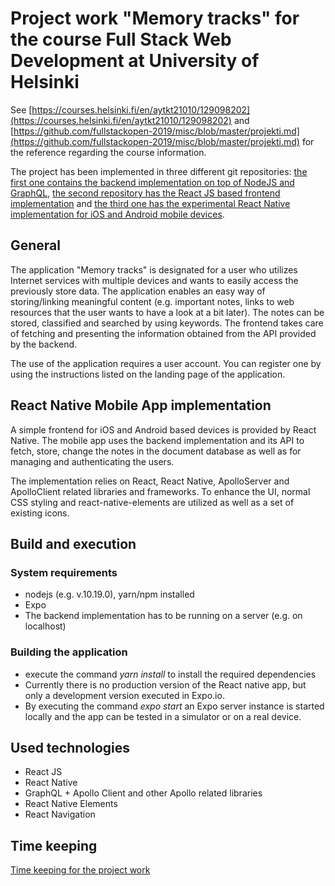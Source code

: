# Project work "Memory tracks" for the course Full Stack Web Development at University of Helsinki

See [https://courses.helsinki.fi/en/aytkt21010/129098202](https://courses.helsinki.fi/en/aytkt21010/129098202) and [https://github.com/fullstackopen-2019/misc/blob/master/projekti.md](https://github.com/fullstackopen-2019/misc/blob/master/projekti.md) for the reference regarding the course information.

The project has been implemented in three different git repositories: [the first one contains the backend implementation on top of NodeJS and GraphQL](https://github.com/minzen/fullstack_harjoitustyo_backend), [the second repository has the React JS based frontend implementation](https://github.com/minzen/fullstack_harjoitustyo_frontend) and [the third one has the experimental React Native implementation for iOS and Android mobile devices](https://github.com/minzen/fullstackharjoitustyoreactnative).

## General

The application "Memory tracks" is designated for a user who utilizes Internet services with multiple devices and wants to easily access the previously store data. The application enables an easy way of storing/linking meaningful content (e.g. important notes, links to web resources that the user wants to have a look at a bit later). The notes can be stored, classified and searched by using keywords. The frontend takes care of fetching and presenting the information obtained from the API provided by the backend.

The use of the application requires a user account. You can register one by using the instructions listed on the landing page of the application.

## React Native Mobile App implementation

A simple frontend for iOS and Android based devices is provided by React Native. The mobile app uses the backend implementation and its API to fetch, store, change the notes in the document database as well as for managing and authenticating the users.

The implementation relies on React, React Native, ApolloServer and ApolloClient related libraries and frameworks. To enhance the UI, normal CSS styling and react-native-elements are utilized as well as a set of existing icons.

## Build and execution

### System requirements

- nodejs (e.g. v.10.19.0), yarn/npm installed
- Expo
- The backend implementation has to be running on a server (e.g. on localhost)

### Building the application

- execute the command _yarn install_ to install the required dependencies
- Currently there is no production version of the React native app, but only a development version executed in Expo.io.
- By executing the command _expo start_ an Expo server instance is started locally and the app can be tested in a simulator or on a real device.

## Used technologies

- React JS
- React Native
- GraphQL + Apollo Client and other Apollo related libraries
- React Native Elements
- React Navigation

## Time keeping

[Time keeping for the project work](https://github.com/minzen/fullstack_harjoitustyo_backend/blob/master/tyokirjanpito.md)

